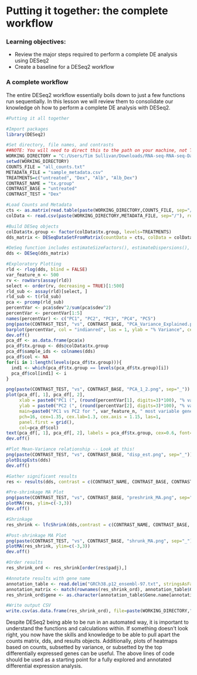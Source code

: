 # Putting it together: the complete workflow

### Learning objectives:
- Review the major steps required to perform a complete DE analysis using DESeq2
- Create a baseline for a DESeq2 workflow

### A complete workflow

The entire DESeq2 workflow essentially boils down to just a few functions run sequentially. In this lesson we will review them to consolidate our knowledge oh how to perform a complete DE analysis with DESeq2.

```r
#Putting it all together

#Import packages
library(DESeq2)

#Set directory, file names, and contrasts
##NOTE: You will need to direct this to the path on your machine, not Tim's. 
WORKING_DIRECTORY = "C:/Users/Tim Sullivan/Downloads/RNA-seq-RNA-seq-Data-Analysis-Workshop-2023/data-part2"
setwd(WORKING_DIRECTORY)
COUNTS_FILE = "all_counts.txt"
METADATA_FILE = "sample_metadata.csv"
TREATMENTS=c("untreated", "Dex", "Alb", "Alb_Dex")
CONTRAST_NAME = "tx.group"
CONTRAST_BASE = "untreated"
CONTRAST_TEST = "Dex"

#Load Counts and Metadata
cts <- as.matrix(read.table(paste(WORKING_DIRECTORY,COUNTS_FILE, sep="/"), sep="\t", header = TRUE, row.names=1, stringsAsFactors = F))
colData <- read.csv(paste(WORKING_DIRECTORY,METADATA_FILE, sep="/"), row.names=1)

#Build DESeq objects
colData$tx.group <- factor(colData$tx.group, levels=TREATMENTS)
dds_matrix <- DESeqDataSetFromMatrix(countData = cts, colData = colData, design =  as.formula(paste(" ", CONTRAST_NAME, sep="~")))

#DeSeq function includes estimateSizeFactors(), estimateDispersions(), and nbinomWaldTest(). ?DESeq for more information.
dds <- DESeq(dds_matrix)

#Exploratory Plotting
rld <- rlog(dds, blind = FALSE)
var_feature_n <- 500
rv <- rowVars(assay(rld))
select <- order(rv, decreasing = TRUE)[1:500]
rld_sub <- assay(rld)[select, ]
rld_sub <- t(rld_sub)
pca <- prcomp(rld_sub)
percentVar <- pca$sdev^2/sum(pca$sdev^2)
percentVar <- percentVar[1:5]
names(percentVar) <- c("PC1", "PC2", "PC3", "PC4", "PC5")
png(paste(CONTRAST_TEST, "vs", CONTRAST_BASE, "PCA_Variance_Explained.png", sep="_"))
barplot(percentVar, col = "indianred", las = 1, ylab = "% Variance", cex.lab = 1.2)
dev.off()
pca_df <- as.data.frame(pca$x)
pca_df$tx.group <- dds@colData$tx.group
pca_df$sample_ids <- colnames(dds)
pca_df$col <- NA
for(i in 1:length(levels(pca_df$tx.group))){
  ind1 <- which(pca_df$tx.group == levels(pca_df$tx.group)[i])
  pca_df$col[ind1] <- i
}

png(paste(CONTRAST_TEST, "vs", CONTRAST_BASE, "PCA_1_2.png", sep="_"))
plot(pca_df[, 1], pca_df[, 2],
     xlab = paste0("PC1 (", (round(percentVar[1], digits=3)*100), "% variance)"),
     ylab = paste0("PC2 (", (round(percentVar[2], digits=3)*100), "% variance)"),
     main=paste0("PC1 vs PC2 for ", var_feature_n, " most variable genes"),
     pch=16, cex=1.35, cex.lab=1.3, cex.axis = 1.15, las=1,
     panel.first = grid(),
     col=pca_df$col)
text(pca_df[, 1], pca_df[, 2], labels = pca_df$tx.group, cex=0.6, font=2, pos=4)
dev.off()

#Plot Mean-Variance relationship -- Look at this!
png(paste(CONTRAST_TEST, "vs", CONTRAST_BASE, "disp_est.png", sep="_"))
plotDispEsts(dds)
dev.off()

#Gather significant results
res <- results(dds, contrast = c(CONTRAST_NAME, CONTRAST_BASE, CONTRAST_TEST), alpha = 0.05, lfcThreshold = 0)

#Pre-shrinkage MA Plot
png(paste(CONTRAST_TEST, "vs", CONTRAST_BASE, "preshrink_MA.png", sep="_"))
plotMA(res, ylim=c(-3,3))
dev.off()

#Shrinkage
res_shrink <- lfcShrink(dds,contrast = c(CONTRAST_NAME, CONTRAST_BASE, CONTRAST_TEST), type="normal")

#Post-shrinkage MA Plot
png(paste(CONTRAST_TEST, "vs", CONTRAST_BASE, "shrunk_MA.png", sep="_"))
plotMA(res_shrink, ylim=c(-3,3))
dev.off()

#Order results
res_shrink_ord <- res_shrink[order(res$padj),]

#Annotate results with gene name
annotation_table <- read.delim("GRCh38.p12_ensembl-97.txt", stringsAsFactors = T, header = T)
annotation_matrix <- match(rownames(res_shrink_ord), annotation_table$Gene.stable.ID)
res_shrink_ord$gene <- as.character(annotation_table$Gene.name[annotation_matrix])

#Write output CSV
write.csv(as.data.frame(res_shrink_ord), file=paste(WORKING_DIRECTORY,"dex_vs_untreated_deseq.csv", sep="/"), row.names=T, quote=F )

```

Despite DESeq2 being able to be run in an automated way, it is important to understand the functions and calculations within.  If something doesn't look right, you now have the skills and knowledge to be able to pull apart the counts matrix, dds, and results objects.  Additionally, plots of heatmaps based on counts, subsetted by variance, or subsetted by the top differentially expressed genes can be useful.  The above lines of code should be used as a starting point for a fully explored and annotated differential expression analysis.
